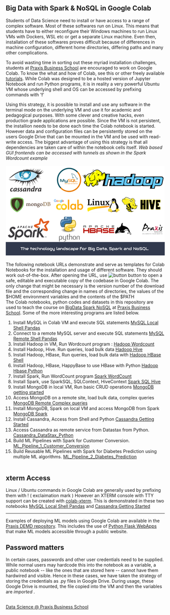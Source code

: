 ## Big Data with Spark & NoSQL in Google Colab

Students of Data Science need to install or have access to a range of complex software. Most of these softwares run on Linux. This means that students have to either reconfigure their Windows machines to run Linux VMs with Dockers, WSL etc or get a separate Linux machine. Even then, installation of these softwares proves difficult because of differences in machine configuration, different home directories, differing paths and many other complications. <br>

To avoid wasting time in sorting out these myriad installation challenges, students at [Praxis Business School](https://praxis.ac.in) are encouraged to work on Google Colab. To know the what and how of Colab, see this or other freely available [tutorials](https://towardsdatascience.com/intro-to-google-colab-for-data-analytics-da5e3a37af8a). While Colab was designed to be a hosted version of Jupyter Notebook and run Python programs, it is in reality a very powerful Ubuntu VM whose underlying shell and OS can be accessed by prefixing commands with '__!__' <br>

Using this strategy, it is possible to install and use any software in the terminal mode on the underlying VM and use it for academic and pedagogical purposes. With some clever and creative hacks, even production grade applications are possible.  Since the VM is not persistent, the installion needs to be done each time the Colab notebook is started. However data and configuration files can be persistently stored on the users Google Drive that can be mounted in the VM and be used with read-write access. The biggest advantage of using this strategy is that all dependencies are taken care of within the notebook cells itself. _Web based GUI frontends can be accessed with tunnels as shown in the Spark Wordcount example_ <br><br>
![tools](https://raw.githubusercontent.com/Praxis-QR/BDSN/main/images/TechLandScape.png)<br><br>
The following notebook URLs demonstrate and serve as templates for Colab Notebooks for the installation and usage of different software. They should work out-of-the-box. After opening the URL, use ![button](https://camo.githubusercontent.com/52feade06f2fecbf006889a904d221e6a730c194/68747470733a2f2f636f6c61622e72657365617263682e676f6f676c652e636f6d2f6173736574732f636f6c61622d62616467652e737667) button to open a safe, editable and executable copy of the codebase in Google Colab. The only change that might be necessary is the version number of the download file and the corresponding change in names of directories, the values of the $HOME environment variables and the contents of the $PATH <br>
The Colab notebooks, python codes and datasets in this repository are used to teach the course on [BigData Spark NoSQL](https://docs.google.com/document/d/1Kvc-pE38TbJaROpflrsI7oQ4ac0TCatg6oq7ddhtiCE/edit?usp=sharing) at [Praxis Business School](https://praxis.ac.in/). Some of the more interesting programs are listed below. <br>
1. Install MySQL in Colab VM and execute SQL statements [MySQL Local Shell Pandas](https://github.com/Praxis-QR/RDWH/blob/main/RDWH_MySQL_Local_Shell_Pandas.ipynb)
2. Connect to a remote MySQL server and execute SQL statements [MySQL Remote Shell Pandas](https://github.com/prithwis/KKolab/blob/main/KK_A2_MySQL_Remote_Shell_Pandas.ipynb)
3. Install Hadoop in VM, Run Wordcount program : [Hadoop Wordcount](https://github.com/prithwis/KKolab/blob/main/KK_B1_Hadoop_WordCount.ipynb)
4. Install Hadoop, Hive. Run queries, load bulk data [Hadoop Hive](https://github.com/prithwis/KKolab/blob/main/KK_B2_Hadoop_and_Hive.ipynb)
5. Install Hadoop, HBase, Run queries, load bulk data with [Hadoop HBase Shell](https://github.com/prithwis/KKolab/blob/main/KK_B3_Hadoop_HBase.ipynb)
6. Install Hadoop, HBase, HappyBase to use HBase with Python [Hadoop Hbase Python](https://github.com/Praxis-QR/BDSN/blob/main/KK_B3A_Hadoop_HBase_with_Python.ipynb)
7. Install Spark, Run WordCount program [Spark WordCount](https://github.com/prithwis/KKolab/blob/main/KK_C2_Spark_WordCount.ipynb)
8. Install Spark, use SparkSQL, SQLContext, HiveContext [Spark SQL Hive](https://github.com/prithwis/KKolab/blob/main/KK_C1_SparkSQL_SQLContext_HiveContext.ipynb)
9. Install MongoDB in local VM, Run basic CRUD operations [MongoDB getting started](https://github.com/prithwis/KKolab/blob/main/KK_D1_MongoDB_Local_CRUD_operations.ipynb)
10. Access MongoDB on a remote site, load bulk data, complex queries [MongoDB Remote Complex queries](https://github.com/prithwis/KKolab/blob/main/KK_D2_MongoDB_Remote_Complex_Queries.ipynb)
11. Install MongoDB, Spark on local VM and access MongoDB from Spark [MongoDB Spark](https://github.com/prithwis/KKolab/blob/main/KK_D3_MongoDB_Spark.ipynb)
12. Install Cassandra, Access from Shell and Python [Cassandra Getting Started](https://github.com/prithwis/KKolab/blob/main/KK_E1_Cassandra_Getting_Started.ipynb)
13. Access Cassandra as remote service from Datastax from Python. [Cassandra_DataStax_Python](https://github.com/Praxis-QR/BDSN/blob/main/Cassandra_DataStax_Python.ipynb)
14. Build ML Pipelines with Spark for Customer Conversion. [ML_Pipeline_1_Customer_Conversion](https://github.com/Praxis-QR/BDSN/blob/main/ML_Pipeline_1_Customer_Conversion.ipynb)
15. Build Reusable ML Pipelines with Spark for Diabetes Prediction using multiple ML algorithms. [ML_Pipeline_2_Diabetes_Prediction](https://github.com/Praxis-QR/BDSN/blob/main/ML_Pipeline_2_Diabetes_Prediction.ipynb)<br><br>
## xterm Access 
Linux / Ubuntu commands in Google Colab are generally used by prefixing them with ! ( exclaimation mark ) However an XTERM console with TTY support can be created with [colab-xterm](https://pypi.org/project/colab-xterm/). This is demonstrated in these two notebooks [MySQL Local Shell Pandas](https://github.com/Praxis-QR/RDWH/blob/main/RDWH_MySQL_Local_Shell_Pandas.ipynb) and [Cassandra Getting Started](https://github.com/prithwis/KKolab/blob/main/KK_E1_Cassandra_Getting_Started.ipynb)
***
Examples of deploying ML models using Google Colab are available in the [Praxis DEMD repository](https://github.com/Praxis-QR/DEMD). This includes the use of [Python Flask WebApps](https://github.com/Praxis-QR/DEMD/blob/main/WebApps_V2_1_in_Colab.ipynb) that make ML models accessible through a public website.

## Password matters
In certain cases, passwords and other user credentials need to be supplied. While normal users may hardcode this into the notebook as a variable, a public notebook -- like the ones that are stored here -- cannot have them hardwired and visible. Hence in these cases, we have taken the strategy of storing the credentials as .py files in Google Drive. During usage, these Google Drive is mounted, the file copied into the VM and then the variables are _imported_ . <br> <br>


[Data Science @ Praxis Business School](https://praxis.ac.in)<br>
